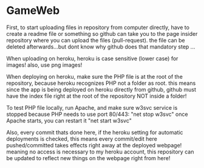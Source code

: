 # GameWeb

First, to start uploading files in repository from computer directly, have to create a readme file or something so github can take you to the page insider repository where you can upload the files (pull-request). the file can be deleted afterwards...but dont know why github does that mandatory step ...

When uploading on heroku, heroku is case sensitive (lower case) for images! also, use png images!

When deploying on heroku, make sure the PHP file is at the root of the repository, because heroku recognizes PHP not a folder as root.
this means since the app is being deployed on heroku directly from github, github must have the index file right at the root of the repository
NOT inside a folder!

To test PHP file locally, run Apache, and make sure w3svc service is stopped because PHP needs to use port 80/443:
"net stop w3svc"
once Apache starts, you can restart it "net start w3svc"

Also, every commit thats done here, if the heroku setting for automatic deployments is checked, this means every commit/edit here pushed/committed takes effects right away at the deployed webpage!
meaning no access is necessary to my heroku account, this repository can be updated to reflect new things on the webpage right from here!
